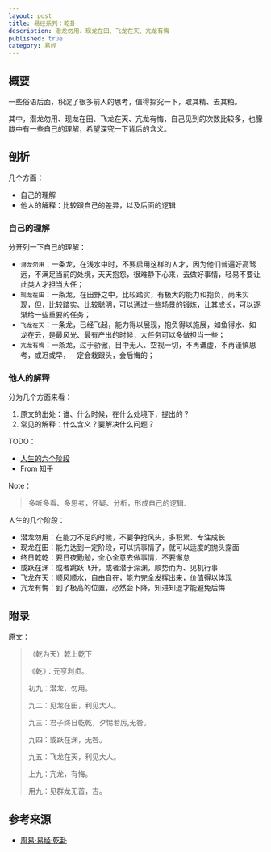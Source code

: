 ```yaml
---
layout: post
title: 易经系列：乾卦
description: 潜龙勿用、现龙在田、飞龙在天、亢龙有悔
published: true
category: 易经
---
```




## 概要

一些俗语后面，积淀了很多前人的思考，值得探究一下，取其精、去其粕。

其中，潜龙勿用、现龙在田、飞龙在天、亢龙有悔，自己见到的次数比较多，也朦胧中有一些自己的理解，希望深究一下背后的含义。



## 剖析

几个方面：

* 自己的理解
* 他人的解释：比较跟自己的差异，以及后面的逻辑

### 自己的理解

分开列一下自己的理解：

* `潜龙勿用`：一条龙，在浅水中时，不要启用这样的人才，因为他们普遍好高骛远，不满足当前的处境，天天抱怨，很难静下心来，去做好事情，轻易不要让此类人才担当大任；
* `现龙在田`：一条龙，在田野之中，比较踏实，有极大的能力和抱负，尚未实现，但，比较踏实、比较聪明，可以通过一些场景的锻炼，让其成长，可以逐渐给一些重要的任务；
* `飞龙在天`：一条龙，已经飞起，能力得以展现，抱负得以施展，如鱼得水、如龙在云，是最风光、最有产出的时候，大任务可以多做担当一些；
* `亢龙有悔`：一条龙，过于骄傲，目中无人、空视一切，不再谦虚，不再谨慎思考，或迟或早，一定会栽跟头，会后悔的；


### 他人的解释

分为几个方面来看：

1. 原文的出处：谁、什么时候，在什么处境下，提出的？
2. 常见的解释：什么含义？要解决什么问题？

TODO：

* [人生的六个阶段](https://wenku.baidu.com/view/0e4b9515c281e53a5802ff26.html)
* [From 知乎](https://www.zhihu.com/question/20251118)

Note：

> 多听多看、多思考，怀疑、分析，形成自己的逻辑.

人生的几个阶段：

* 潜龙勿用：在能力不足的时候，不要争抢风头，多积累、专注成长
* 现龙在田：能力达到一定阶段，可以抗事情了，就可以适度的抛头露面
* 终日乾乾：要日夜勤勉，全心全意去做事情，不要懈怠
* 或跃在渊：或者跳跃飞升，或者潜于深渊，顺势而为、见机行事
* 飞龙在天：顺风顺水，自由自在，能力完全发挥出来，价值得以体现
* 亢龙有悔：到了极高的位置，必然会下降，知进知退才能避免后悔


## 附录

原文：

>
>（乾为天）乾上乾下
>
>《乾》：元亨利贞。
>
>初九：潜龙，勿用。
>
>九二：见龙在田，利见大人。
>
>九三：君子终日乾乾，夕惕若厉,无咎。
>
>九四：或跃在渊，无咎。
>
>九五：飞龙在天，利见大人。
>
>上九：亢龙，有悔。
>
>用九：见群龙无首，吉。
>


## 参考来源

* [周易·易经·乾卦](http://t.cn/RQhkfIj)














[NingG]:    http://ningg.github.com  "NingG"










